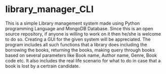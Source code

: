 # library_manager_CLI
This is a simple Library management system made using Python programming Language and MongoDB Database. Since this is an open source repository, if anyone is willing to work on it then he/she is welcome to do so. Creating a GUI for the given system will be appreciated.
The program includes all such functions that a library does including the borrowing the books, returning the books, making query through books based on several parameters like Book name, Author name, Genre, Book code etc.
It also includes the real life scenario for what to do in case that a book is lost by a certrain candidate.
